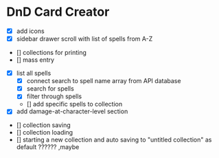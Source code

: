 # DnD Card Creator

- [x] add icons
- [x] sidebar drawer scroll with list of spells from A-Z
- [] collections for printing
- [] mass entry
- [x] list all spells
  - [x] connect search to spell name array from API database
  - [x] search for spells
  - [x] filter through spells
  - [] add specific spells to collection
- [x] add damage-at-character-level section

- [] collection saving
- [] collection loading
- [] starting a new collection and auto saving to "untitled collection" as default ?????? ,maybe
